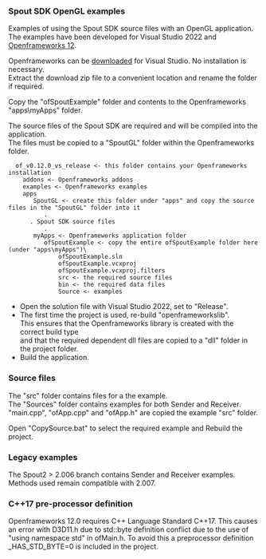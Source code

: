 ### Spout SDK OpenGL examples

Examples of using the Spout SDK source files with an OpenGL application.\
The examples have been developed for Visual Studio 2022 and [Openframeworks 12](https://openframeworks.cc/).

Openframeworks can be [downloaded](https://openframeworks.cc/download/) for Visual Studio. No installation is necessary.\
Extract the download zip file to a convenient location and rename the folder if required.

Copy the "ofSpoutExample" folder and contents to the Openframeworks "apps\myApps" folder.

The source files of the Spout SDK are required and will be compiled into the application.\
The files must be copied to a "SpoutGL" folder within the Openframeworks folder. 

      of_v0.12.0_vs_release <- this folder contains your Openframeworks installation
	    addons <- Openframeworks addons
	    examples <- Openframeworks examples
	    apps
	       SpoutGL <- create this folder under "apps" and copy the source files in the "SpoutGL" folder into it
	          .
		  . Spout SDK source files
	          .
	       myApps <- Openframeworks application folder
	          ofSpoutExample <- copy the entire ofSpoutExample folder here (under "apps\myApps")\
                  ofSpoutExample.sln
                  ofSpoutExample.vcxproj
                  ofSpoutExample.vcxproj.filters
                  src <- the required source files
                  bin <- the required data files
			      Source <- examples

- Open the solution file with Visual Studio 2022, set to "Release".
- The first time the project is used, re-build "openframeworkslib".\
This ensures that the Openframeworks library is created with the correct build type\
and that the required dependent dll files are copied to a "dll" folder in the project folder.
- Build the application.

### Source files

The "src" folder contains files for a the example.\
The "Sources" folder contains examples for both Sender and Receiver.\
"main.cpp", "ofApp.cpp" and "ofApp.h" are copied the example "src" folder.

Open "CopySource.bat" to select the required example and Rebuild the project.

### Legacy examples

The Spout2 > 2.006 branch contains Sender and Receiver examples. Methods used remain compatible with 2.007. 

### C++17 pre-processor definition

Openframeworks 12.0 requires C++ Language Standard C++17.
This causes an error with D3D11.h due to std::byte definition conflict
due to the use of "using namespace std" in ofMain.h. To avoid this
a preprocessor definition _HAS_STD_BYTE=0 is included in the project.







